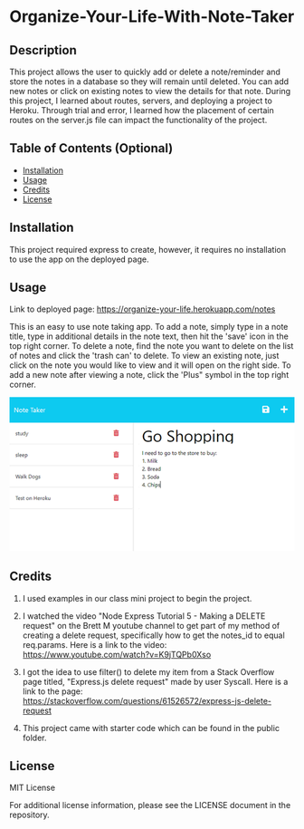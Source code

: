 # Organize-Your-Life-With-Note-Taker

## Description

This project allows the user to quickly add or delete a note/reminder and store the notes in a database so they will remain until deleted.  You can add new notes or click on existing notes to view the details for that note.  During this project, I learned about routes, servers, and deploying a project to Heroku.  Through trial and error, I learned how the placement of certain routes on the server.js file can impact the functionality of the project.

## Table of Contents (Optional)

- [Installation](#installation)
- [Usage](#usage)
- [Credits](#credits)
- [License](#license)

## Installation

This project required express to create, however, it requires no installation to use the app on the deployed page.

## Usage

Link to deployed page: https://organize-your-life.herokuapp.com/notes 

This is an easy to use note taking app.  To add a note, simply type in a note title, type in additional details in the note text, then hit the 'save' icon in the top right corner.  To delete a note, find the note you want to delete on the list of notes and click the 'trash can' to delete.  To view an existing note, just click on the note you would like to view and it will open on the right side.  To add a new note after viewing a note, click the 'Plus" symbol in the top right corner.
  
![Add A Note](screenshots/AddNote.png)
  

## Credits

1. I used examples in our class mini project to begin the project. 

2. I watched the video "Node Express Tutorial 5 - Making a DELETE request" on the Brett M youtube channel to get part of my method of creating a delete request, specifically how to get the notes_id to equal req.params.  Here is a link to the video: https://www.youtube.com/watch?v=K9jTQPb0Xso  

3. I got the idea to use filter() to delete my item from a Stack Overflow page titled, "Express.js delete request" made by user Syscall.  Here is a link to the page: https://stackoverflow.com/questions/61526572/express-js-delete-request

4. This project came with starter code which can be found in the public folder.

## License

MIT License

For additional license information, please see the LICENSE document in the repository.